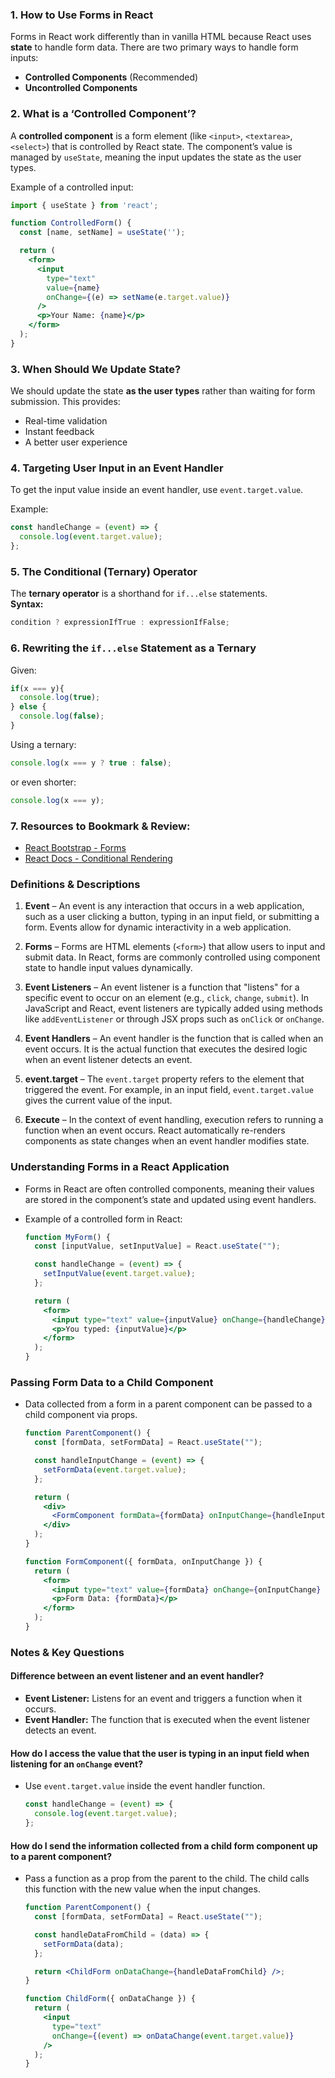 
### **1. How to Use Forms in React**

Forms in React work differently than in vanilla HTML because React uses **state** to handle form data. There are two primary ways to handle form inputs:

-   **Controlled Components** (Recommended)
-   **Uncontrolled Components**

### **2. What is a ‘Controlled Component’?**

A **controlled component** is a form element (like `<input>`, `<textarea>`, `<select>`) that is controlled by React state. The component’s value is managed by `useState`, meaning the input updates the state as the user types.

Example of a controlled input:

```jsx
import { useState } from 'react';

function ControlledForm() {
  const [name, setName] = useState('');

  return (
    <form>
      <input 
        type="text" 
        value={name} 
        onChange={(e) => setName(e.target.value)}
      />
      <p>Your Name: {name}</p>
    </form>
  );
}

```

### **3. When Should We Update State?**

We should update the state **as the user types** rather than waiting for form submission. This provides:

-   Real-time validation
-   Instant feedback
-   A better user experience

### **4. Targeting User Input in an Event Handler**

To get the input value inside an event handler, use `event.target.value`.

Example:

```jsx
const handleChange = (event) => {
  console.log(event.target.value);
};

```

### **5. The Conditional (Ternary) Operator**

The **ternary operator** is a shorthand for `if...else` statements.  
**Syntax:**

```jsx
condition ? expressionIfTrue : expressionIfFalse;

```

### **6. Rewriting the `if...else` Statement as a Ternary**

Given:

```js
if(x === y){
  console.log(true);
} else {
  console.log(false);
}

```

Using a ternary:

```js
console.log(x === y ? true : false);

```

or even shorter:

```js
console.log(x === y);

```

### **7. Resources to Bookmark & Review:**

-   [React Bootstrap - Forms](https://react-bootstrap.github.io/forms/)
-   [React Docs - Conditional Rendering](https://react.dev/learn/conditional-rendering)

### **Definitions & Descriptions**

1.  **Event** – An event is any interaction that occurs in a web application, such as a user clicking a button, typing in an input field, or submitting a form. Events allow for dynamic interactivity in a web application.
    
2.  **Forms** – Forms are HTML elements (`<form>`) that allow users to input and submit data. In React, forms are commonly controlled using component state to handle input values dynamically.
    
3.  **Event Listeners** – An event listener is a function that "listens" for a specific event to occur on an element (e.g., `click`, `change`, `submit`). In JavaScript and React, event listeners are typically added using methods like `addEventListener` or through JSX props such as `onClick` or `onChange`.
    
4.  **Event Handlers** – An event handler is the function that is called when an event occurs. It is the actual function that executes the desired logic when an event listener detects an event.
    
5.  **event.target** – The `event.target` property refers to the element that triggered the event. For example, in an input field, `event.target.value` gives the current value of the input.
    
6.  **Execute** – In the context of event handling, execution refers to running a function when an event occurs. React automatically re-renders components as state changes when an event handler modifies state.
    

### **Understanding Forms in a React Application**

-   Forms in React are often controlled components, meaning their values are stored in the component’s state and updated using event handlers.
    
-   Example of a controlled form in React:
    
    ```jsx
    function MyForm() {
      const [inputValue, setInputValue] = React.useState("");
    
      const handleChange = (event) => {
        setInputValue(event.target.value);
      };
    
      return (
        <form>
          <input type="text" value={inputValue} onChange={handleChange} />
          <p>You typed: {inputValue}</p>
        </form>
      );
    }
    
    ```
    

### **Passing Form Data to a Child Component**

-   Data collected from a form in a parent component can be passed to a child component via props.
    
    ```jsx
    function ParentComponent() {
      const [formData, setFormData] = React.useState("");
    
      const handleInputChange = (event) => {
        setFormData(event.target.value);
      };
    
      return (
        <div>
          <FormComponent formData={formData} onInputChange={handleInputChange} />
        </div>
      );
    }
    
    function FormComponent({ formData, onInputChange }) {
      return (
        <form>
          <input type="text" value={formData} onChange={onInputChange} />
          <p>Form Data: {formData}</p>
        </form>
      );
    }
    
    ```
    

### **Notes & Key Questions**

#### **Difference between an event listener and an event handler?**

-   **Event Listener:** Listens for an event and triggers a function when it occurs.
-   **Event Handler:** The function that is executed when the event listener detects an event.

#### **How do I access the value that the user is typing in an input field when listening for an `onChange` event?**

-   Use `event.target.value` inside the event handler function.
    
    ```jsx
    const handleChange = (event) => {
      console.log(event.target.value);
    };
    
    ```
    

#### **How do I send the information collected from a child form component up to a parent component?**

-   Pass a function as a prop from the parent to the child. The child calls this function with the new value when the input changes.
    
    ```jsx
    function ParentComponent() {
      const [formData, setFormData] = React.useState("");
    
      const handleDataFromChild = (data) => {
        setFormData(data);
      };
    
      return <ChildForm onDataChange={handleDataFromChild} />;
    }
    
    function ChildForm({ onDataChange }) {
      return (
        <input
          type="text"
          onChange={(event) => onDataChange(event.target.value)}
        />
      );
    }
    
    ```